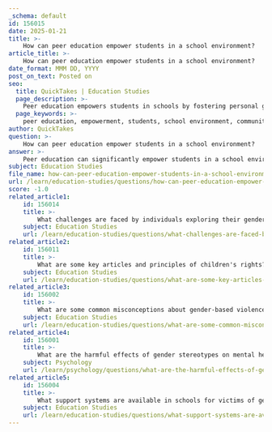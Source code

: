 ```yaml
---
_schema: default
id: 156015
date: 2025-01-21
title: >-
    How can peer education empower students in a school environment?
article_title: >-
    How can peer education empower students in a school environment?
date_format: MMM DD, YYYY
post_on_text: Posted on
seo:
  title: QuickTakes | Education Studies
  page_description: >-
    Peer education empowers students in schools by fostering personal growth, community engagement, and awareness of critical issues such as mental health and violence, through comfort, active participation, role modeling, and leadership development.
  page_keywords: >-
    peer education, empowerment, students, school environment, community engagement, role modeling, leadership skills, youth-led initiatives, mental health, gender-based violence, active participation, comfort and trust, collaboration
author: QuickTakes
question: >-
    How can peer education empower students in a school environment?
answer: >-
    Peer education can significantly empower students in a school environment through various mechanisms that foster personal growth, community engagement, and awareness of critical issues. Here are some key ways in which peer education achieves this empowerment:\n\n1. **Comfort and Trust**: Peer education creates a safe space for students to discuss sensitive topics such as gender-based violence, mental health, and harmful societal norms. Young people often feel more comfortable sharing their experiences and concerns with peers rather than authority figures, which encourages open dialogue and reduces feelings of isolation.\n\n2. **Active Participation**: Programs like the Mentors in Violence Prevention (MVP) empower students to take an active role in their learning and community. By facilitating discussions, peers engage their classmates in critical conversations about gender stereotypes and violence, fostering a sense of ownership over the issues that affect them. This active participation enhances their understanding and commitment to addressing these issues.\n\n3. **Role Modeling**: Peer educators serve as role models, demonstrating positive behaviors and attitudes. When peers share their academic challenges and successes, it encourages others to adopt similar behaviors, enhancing self-control and motivation. This role modeling is particularly effective in combating negative peer pressure, as students are more likely to emulate the behaviors of their peers.\n\n4. **Empowerment and Leadership Skills**: Engaging in peer education helps young people develop essential leadership skills and confidence. By taking on the role of educators, they learn to communicate effectively, advocate for themselves and others, and drive positive change within their communities. This empowerment can lead to increased self-esteem and a greater sense of agency.\n\n5. **Community Building**: Peer education fosters a sense of community among participants. Structured programs, such as study groups or peer mentoring, encourage collaboration and mutual support, which can enhance accountability and self-control among students. This sense of belonging can be crucial for mental health and well-being.\n\n6. **Long-Term Impact**: Assessments of peer-led awareness campaigns have indicated significant long-term changes in attitudes and behaviors. For example, a study in Leon, Nicaragua, noted a decline in physical intimate partner violence over a 20-year period, which was partly attributed to widespread awareness campaigns led by youth. This demonstrates the potential for peer education to create lasting change.\n\n7. **Youth-Led Initiatives**: Encouraging young people to lead awareness initiatives can be highly effective. Youth-led campaigns and peer education programs resonate more with their peers, making the messages more relatable and impactful. This approach has been shown to contribute to positive changes in attitudes towards gender and a reduction in acceptance of violence against women and girls (VAWG).\n\nIn summary, peer education empowers students by providing them with knowledge, skills, and a supportive community that encourages positive change and personal growth. It not only addresses critical issues but also fosters a culture of mutual support and accountability among students.
subject: Education Studies
file_name: how-can-peer-education-empower-students-in-a-school-environment.md
url: /learn/education-studies/questions/how-can-peer-education-empower-students-in-a-school-environment
score: -1.0
related_article1:
    id: 156014
    title: >-
        What challenges are faced by individuals exploring their gender identity?
    subject: Education Studies
    url: /learn/education-studies/questions/what-challenges-are-faced-by-individuals-exploring-their-gender-identity
related_article2:
    id: 156011
    title: >-
        What are some key articles and principles of children's rights?
    subject: Education Studies
    url: /learn/education-studies/questions/what-are-some-key-articles-and-principles-of-childrens-rights
related_article3:
    id: 156002
    title: >-
        What are some common misconceptions about gender-based violence?
    subject: Education Studies
    url: /learn/education-studies/questions/what-are-some-common-misconceptions-about-genderbased-violence
related_article4:
    id: 156001
    title: >-
        What are the harmful effects of gender stereotypes on mental health?
    subject: Psychology
    url: /learn/psychology/questions/what-are-the-harmful-effects-of-gender-stereotypes-on-mental-health
related_article5:
    id: 156004
    title: >-
        What support systems are available in schools for victims of gender-based violence?
    subject: Education Studies
    url: /learn/education-studies/questions/what-support-systems-are-available-in-schools-for-victims-of-genderbased-violence
---
```


&nbsp;